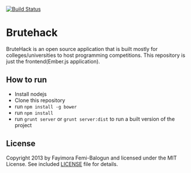 [![Build Status](https://travis-ci.org/fayimora/brutehack-frontend.png)](https://travis-ci.org/fayimora/brutehack-frontend)

# Brutehack

BruteHack is an open source application that is built mostly for colleges/universities to host
programming competitions. This repository is just the frontend(Ember.js application).

## How to run

- Install nodejs
- Clone this repository
- run `npm install -g bower`
- run `npm install`
- run `grunt server` or `grunt server:dist` to run a built version of the project

## License

Copyright 2013 by Fayimora Femi-Balogun and licensed under the MIT License. See included
[LICENSE](https://github.com/fayimora/brutehack-frontend/blob/master/LICENSE) file for details.
